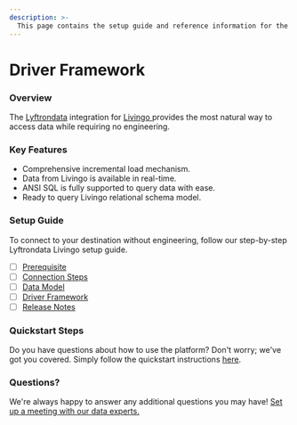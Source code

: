 ```yaml
---
description: >-
  This page contains the setup guide and reference information for the Livingo source connector.
---
```


# Driver Framework

### Overview

The [Lyftrondata](https://www.lyftrondata.com/) integration for [Livingo](https://www.lyftrondata.com/integration/livingo/)[ ](https://www.lyftrondata.com/integration/livingo/)provides the most natural way to access data while requiring no engineering.

### Key Features

* Comprehensive incremental load mechanism.
* Data from Livingo is available in real-time.&#x20;
* ANSI SQL is fully supported to query data with ease.
* Ready to query Livingo relational schema model.

### Setup Guide

To connect to your destination without engineering, follow our step-by-step Lyftrondata Livingo setup guide.

* [ ] [Prerequisite](../../marketing-analytics/livingo/prerequisite.md)
* [ ] [Connection Steps](../../marketing-analytics/livingo/connection-steps.md)
* [ ] [Data Model](../../marketing-analytics/livingo/data-model/)
* [ ] [Driver Framework](../../marketing-analytics/livingo/driver-framework/)
* [ ] [Release Notes](../../marketing-analytics/livingo/release-notes.md)

### Quickstart Steps

Do you have questions about how to use the platform? Don't worry; we've got you covered. Simply follow the quickstart instructions [here](../../../quickstart-steps.md).

### Questions? <a href="#questions" id="questions"></a>

We're always happy to answer any additional questions you may have! [Set up a meeting with our data experts.](https://www.lyftrondata.com/book-a-meeting/)


